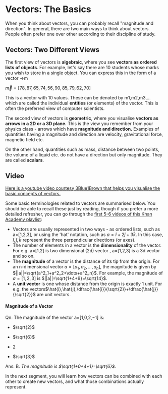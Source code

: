 # Vectors: The Basics

When you think about vectors, you can probably recall "magnitude and direction". In general, there are two main ways to think about vectors. People often prefer one over other according to their discipline of study.

## **Vectors: Two Different Views**

The first view of vectors is **algebraic**, where you see **vectors as** **ordered lists** **of objects**.  For example, let's say there are 10 students whose marks you wish to store in a single object. You can express this in the form of a vector →m

$\overrightarrow{m}=[78, 87, 65, 74, 56, 90, 85, 79, 62, 70]$

This is a vector with 10 values. These can be denoted by m1,m2,m3,... which are called the individual **entities** (or elements) of the vector. This is often the preferred view of computer scientists.

The second view of vectors is **geometric**, where you visualise **vectors as arrows in a 2D or a 3D plane.** This is the view you remember from your physics class - arrows which have **magnitude and direction.**  Examples of quantities having a magnitude and direction are velocity, gravitational force, magnetic field etc.

On the other hand, quantities such as mass, distance between two points, the volume of a liquid etc. do not have a direction but only magnitude. They are called **scalars**.

## **Video**

[Here is a youtube video courtesy 3Blue1Brown that helps you visualise the basic concepts of vectors.](https://www.youtube.com/watch?v=fNk_zzaMoSs)

Some basic terminologies related to vectors are summarised below. You should be able to recall these just by reading, though if you prefer a more detailed refresher, you can go through the [first 5-6 videos of this Khan Academy playlist](https://www.youtube.com/watch?v=br7tS1t2SFE&list=PLRiaIeW3IkTUcrivMs8P955VSjTjHW5ot&index=1):

- Vectors are usually represented in two ways - as ordered lists, such as a=[1,2,3], or using the 'hat' notation, such as $a=\hat{i}+2\hat{j}+3\hat{k}$. In this case, $\hat{i}, \hat{j}, \hat{k}$ represent the three perpendicular directions (or axes).
- The number of elements in a vector is the **dimensionality** of the vector. For e.g. a=[1,2] is two dimensional (2d) vector , a=[1,2,3] is a 3d vector and so on.
- The **magnitude** of a vector is the distance of its tip from the origin. For an n-dimensional vector $a=[a_1, a_2, \dots, a_n]$, the magnitude is given by $||a||=\sqrt{a^2_1+a^2_2+\dots+a^2_n}$. For example, the magnitude of $a=[1,2,3]$ is $||a||=\sqrt{1+4+9}=\sqrt{14}$.
- A **unit vector** is one whose distance from the origin is exactly 1 unit. For e.g. the vectors$\hat{i},\hat{j},\dfrac{\hat{i}}{\sqrt{2}}+\dfrac{\hat{j}}{\sqrt{2}}$ are unit vectors.

#### Magnitude of a Vector

Qn: The magnitude of the vector a=[1,0,2,−1] is:

- $\sqrt{2}$

- $\sqrt{6}$

- 2

- $\sqrt{3}$

Ans: B. *The magnitude is $\sqrt{1+0+4+1}=\sqrt{6}$.*

In the next segment, you will learn how vectors can be combined with each other to create new vectors, and what those combinations actually represent.
